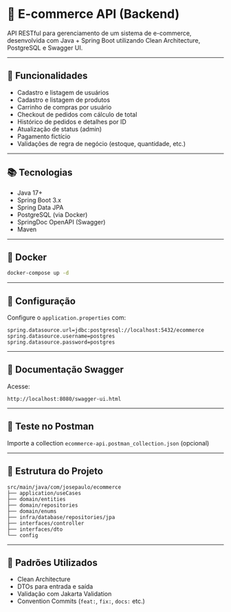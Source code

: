 # 🛒 E-commerce API (Backend)

API RESTful para gerenciamento de um sistema de e-commerce, desenvolvida com Java + Spring Boot utilizando Clean Architecture, PostgreSQL e Swagger UI.

---

## 🚀 Funcionalidades

- Cadastro e listagem de usuários
- Cadastro e listagem de produtos
- Carrinho de compras por usuário
- Checkout de pedidos com cálculo de total
- Histórico de pedidos e detalhes por ID
- Atualização de status (admin)
- Pagamento fictício
- Validações de regra de negócio (estoque, quantidade, etc.)

---

## 📚 Tecnologias

- Java 17+
- Spring Boot 3.x
- Spring Data JPA
- PostgreSQL (via Docker)
- SpringDoc OpenAPI (Swagger)
- Maven

---

## 🐳 Docker

```bash
docker-compose up -d
```

---

## 🔧 Configuração

Configure o `application.properties` com:

```
spring.datasource.url=jdbc:postgresql://localhost:5432/ecommerce
spring.datasource.username=postgres
spring.datasource.password=postgres
```

---

## 📑 Documentação Swagger

Acesse:

```
http://localhost:8080/swagger-ui.html
```

---

## 🧪 Teste no Postman

Importe a collection `ecommerce-api.postman_collection.json` (opcional)

---

## 📂 Estrutura do Projeto

```
src/main/java/com/josepaulo/ecommerce
├── application/useCases
├── domain/entities
├── domain/repositories
├── domain/enums
├── infra/database/repositories/jpa
├── interfaces/controller
├── interfaces/dto
└── config
```

---

## 🧠 Padrões Utilizados

- Clean Architecture
- DTOs para entrada e saída
- Validação com Jakarta Validation
- Convention Commits (`feat:`, `fix:`, `docs:` etc.)

